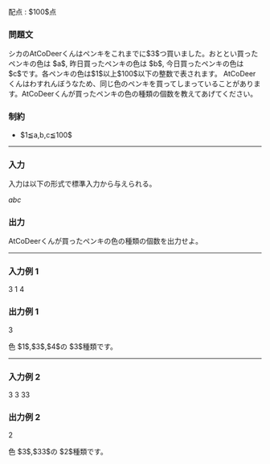 
<div>

<span>

<span>

<p>
配点 : $100$点
</p>

<div>

<section>

### **問題文**

<p>
シカのAtCoDeerくんはペンキをこれまでに$3$つ買いました。おととい買ったペンキの色は $a$, 昨日買ったペンキの色は $b$, 今日買ったペンキの色は $c$です。各ペンキの色は$1$以上$100$以下の整数で表されます。
AtCoDeerくんはわすれんぼうなため、同じ色のペンキを買ってしまっていることがあります。AtCoDeerくんが買ったペンキの色の種類の個数を教えてあげてください。
</p>

</section>

</div>

<div>

<section>

### **制約**

<ul>

<li>
$1≦a,b,c≦100$
</li>

</ul>

</section>

</div>

---

<div>

<div>

<section>

### **入力**

<p>
入力は以下の形式で標準入力から与えられる。
</p>

<div>

$a$$b$$c$
</div>

</section>

</div>

<div>

<section>

### **出力**

<p>
AtCoDeerくんが買ったペンキの色の種類の個数を出力せよ。
</p>

</section>

</div>

</div>

---

<div>

<section>

### **入力例 1**

<div>

3 1 4

</div>

</section>

</div>

<div>

<section>

### **出力例 1**

<div>

3

</div>

<p>
色 $1$,$3$,$4$の $3$種類です。
</p>

</section>

</div>

---

<div>

<section>

### **入力例 2**

<div>

3 3 33

</div>

</section>

</div>

<div>

<section>

### **出力例 2**

<div>

2

</div>

<p>
色 $3$,$33$の $2$種類です。
</p>

</section>

</div>

</span>

</span>

</div>
